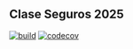 
## Clase Seguros 2025

[![build](https://github.com/fdodino/clase-seguros-algo2-2025/actions/workflows/build.yml/badge.svg)](https://github.com/fdodino/clase-seguros-algo2-2025/actions/workflows/build.yml) [![codecov](https://codecov.io/github/fdodino/clase-seguros-algo2-2025/graph/badge.svg?token=W6HGOFTMJI)](https://codecov.io/github/fdodino/clase-seguros-algo2-2025)
